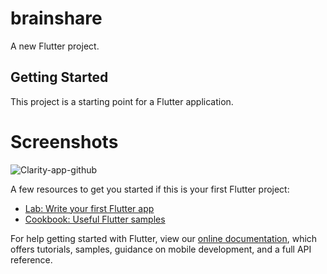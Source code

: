 # brainshare

A new Flutter project.

## Getting Started

This project is a starting point for a Flutter application.

# Screenshots

![Clarity-app-github](https://user-images.githubusercontent.com/55645585/192433987-5af428d6-cb95-41e9-9b88-427a27462e66.jpg)

A few resources to get you started if this is your first Flutter project:

- [Lab: Write your first Flutter app](https://flutter.dev/docs/get-started/codelab)
- [Cookbook: Useful Flutter samples](https://flutter.dev/docs/cookbook)

For help getting started with Flutter, view our
[online documentation](https://flutter.dev/docs), which offers tutorials,
samples, guidance on mobile development, and a full API reference.
